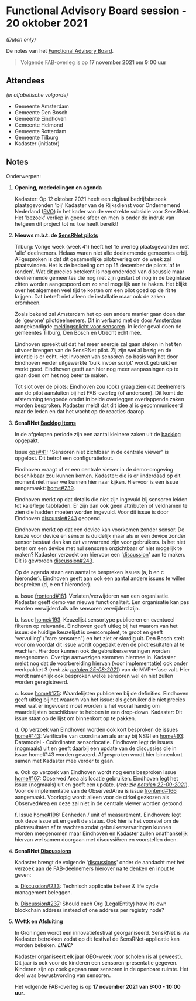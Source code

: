 # Functional Advisory Board session - 20 oktober 2021

_(Dutch only)_

De notes van het [Functional Advisory Board](../FAB.md).

> Volgende FAB-overleg is op **17 november 2021 om 9:00 uur**

## Attendees

_(in alfabetische volgorde)_

- Gemeente Amsterdam
- Gemeente Den Bosch
- Gemeente Eindhoven
- Gemeente Helmond
- Gemeente Rotterdam
- Gemeente Tilburg
- Kadaster (initiator)

## Notes

Onderwerpen:

1. **Opening, mededelingen en agenda**
     
     Kadaster: Op 12 oktober 2021 heeft een digitaal bedrijfsbezoek plaatsgevonden 'bij' Kadaster van de Rijksdienst voor Ondernemend Nederland ([RVO](https://www.rvo.nl/)) in het kader van de verstrekte subsidie voor SensRNet. Het 'bezoek' verliep in goede sfeer en men is onder de indruk van hetgeen dit project tot nu toe heeft bereikt!


2. **Nieuws m.b.t. de [SensRNet pilots](https://kadaster-labs.github.io/sensrnet-home/Pilots/)**

     Tilburg: Vorige week (week 41) heeft het 1e overleg plaatsgevonden met 'alle' deelnemers. Helaas waren niet alle deelnemende gemeentes erbij. AFgesproken is dat dit gezamenlijke pilotoverleg om de week zal plaatsvinden. Het is de bedoeling om op 15 december de pilots 'af te ronden'. Wat dit precies betekent is nog onderdeel van discussie maar deelnemende gemeentes die nog niet zijn gestart of nog in de beginfase zitten worden aangespoord om zo snel mogelijk aan te haken. Het blijkt over het algemeen veel tijd te kosten om een pilot goed op de rit te krijgen. Dat betreft niet alleen de installatie maar ook de zaken eromheen.
     
     Zoals bekend zal Amsterdam het op een andere manier gaan doen dan de 'gewone' pilotdeelnemers. Dit in verband met de door Amsterdam aangekondigde [meldingsplicht voor sensoren](https://www.amsterdam.nl/bestuur-en-organisatie/college/wethouder/touria-meliani/persberichten/meldingsplicht-amsterdamse/). In ieder geval doen de gemeentes Tilburg, Den Bosch en Utrecht echt mee.
     
     Eindhoven spreekt uit dat het meer energie zal gaan steken in het ten uitvoer brengen van de SensRNet pilot. Zij zijn wel al bezig en de intentie is er echt. Het invoeren van sensoren op basis van het door Eindhoven verder uitgewerkte 'bulk invoer script' wordt gebruikt en werkt goed. Eindhoven geeft aan hier nog meer aanpassingen op te gaan doen om het nog beter te maken.
     
     Tot slot over de pilots: Eindhoven zou (ook) graag zien dat deelnemers aan de pilot aansluiten bij het FAB-overleg (of andersom). Dit komt de afstemming tengoede omdat in beide overleggen overlappende zaken worden besproken. Kadaster meldt dat dit idee al is gecommuniceerd naar de leden en dat het wacht op de reacties daarop.
     
     
3. **SensRNet [Backlog Items](https://github.com/orgs/kadaster-labs/projects/1)**
   
     In de afgelopen periode zijn een aantal kleinere zaken uit de [backlog](https://github.com/orgs/kadaster-labs/projects/1) opgepakt.
     
     Issue [ops#41](https://github.com/kadaster-labs/sensrnet-ops/issues/41): "Sensoren niet zichtbaar in de centrale viewer" is opgelost. Dit betrof een configuratiefout.
        
     Eindhoven vraagt of er een centrale viewer in de demo-omgeving beschikbaar zou kunnen komen. Kadaster: die is er iinderdaad op dit moment niet maar we kunnen hier naar kijken. Hiervoor is een issue aangemaakt: [home#239](https://github.com/kadaster-labs/sensrnet-home/issues/239).
        
     Eindhoven merkt op dat details die niet zijn ingevuld bij sensoren leiden tot kale/lege tabbladen. Er zijn dan ook geen attributen of veldnamen te zien die hadden moeten worden ingevuld. Voor dit issue is door Eindhoven [discussie#243](https://github.com/kadaster-labs/sensrnet-home/discussions/243) geopend.
        
     Eindhoven merkt op dat een device kan voorkomen zonder sensor. De keuze voor device en sensor is duidelijk maar als er een device zonder sensor bestaat dan kan dat verwarrend zijn voor gebruikers. Is het niet beter om een device met nul sensoren onzichtbaar of niet mogelijk te maken? Kadaster verzoekt om hiervoor een '[discussion](https://github.com/kadaster-labs/sensrnet-home/discussions)' aan te maken. Dit is geworden [discussion#243](https://github.com/kadaster-labs/sensrnet-home/discussions/243).
     
     Op de agenda staan een aantal te bespreken issues (a, b en c hieronder). Eindhoven geeft aan ook een aantal andere issues te willen bespreken (d, e en f hieronder).
     
     a. Issue [frontend#181](https://github.com/kadaster-labs/sensrnet-registry-frontend/issues/181): Verlaten/verwijderen van een organisatie. Kadaster geeft demo van nieuwe functionaliteit. Een organisatie kan pas worden verwijderd als alle sensoren verwijderd zijn.

     b. Issue [home#193](https://github.com/kadaster-labs/sensrnet-home/issues/193): Keuzelijst sensortype publiceren en eventueel filteren op relevantie. Eindhoven geeft uitleg bij het waarom van het issue: de huidige keuzelijst is overcompleet, te groot en geeft 'vervuiling' ("rare sensoren") en het ziet er slordig uit. Den Bosch stelt voor om voordat dit issue wordt opgepakt even de pilotresultaten af te wachten. Hierdoor kunnen ook de gebruikerservaringen worden meegenomen. Overige aanwezigen stemmen hiermee in. Kadaster meldt nog dat de voorbereiding hiervan (voor implementatie) ook onder werkpakket 3 (_red: zie [notulen 25-08-2021](https://kadaster-labs.github.io/sensrnet-home/notes/2021-08-25-FAB-notes/)_) van de MVP+-fase valt. Hier wordt namenlijk ook besproken welke sensoren wel en niet zullen worden geregistreerd.
     
     c. Issue [home#175](https://github.com/kadaster-labs/sensrnet-home/issues/175): Waardelijsten publiceren bij de definities. Eindhoven geeft uitleg bij het waarom van het issue: als gebruiker die niet precies weet wat er ingevoerd moet worden is het vooral handig om waardelijsten beschikbaar te hebben in een drop-down. Kadaster: Dit issue staat op de lijst om binnenkort op te pakken.
        
     d. Op verzoek van EIndhoven worden ook kort besproken de issues [home#143](https://github.com/kadaster-labs/sensrnet-home/issues/143): Verificatie van coordinaten als array bij NSGI en [home#93](https://github.com/kadaster-labs/sensrnet-home/issues/93): Datamodel - Coördinaten sensorlocatie. Eindhoven legt de issues (nogmaals) uit en geeft daarbij een update van de discussies die in issue home#143 worden gevoerd. Afgesproken wordt hier binnenkort samen met Kadaster mee verder te gaan.
        
     e. Ook op verzoek van Eindhoven wordt nog eens besproken issue [home#107](https://github.com/kadaster-labs/sensrnet-home/issues/107): Observed Area als locatie gebruiken. Eindhoven legt het issue (nogmaals) uit en geeft een update. (_red: zie [notulen 22-09-2021](https://kadaster-labs.github.io/sensrnet-home/notes/2021-09-22-FAB-notes/)_). Voor de implementatie van de ObservedArea is issue [frontend#166](https://github.com/kadaster-labs/sensrnet-registry-frontend/issues/166) aangemaakt. Voorlopig wordt alleen voor de cirkel gezkozen als ObservedArea en deze zal niet in de centrale viewer worden getoond.
                
     f. Issue [home#196](https://github.com/kadaster-labs/sensrnet-home/issues/196): Eenheden / unit of measurement. Eindhoven: legt ook deze issue uit en geeft de status. Ook hier is het voorstel om de pilotresultaten af te wachten zodat gebruikerservaringen kunnen worden meegenomen maar Eindhoven en Kadaster zullen onafhankelijk hiervan wel samen doorgaan met discussiëren en voorstellen doen.
        
   
4. **SensRNet [Discussions](https://github.com/kadaster-labs/sensrnet-home/discussions)**
   
     Kadaster brengt de volgende '[discussions](https://github.com/kadaster-labs/sensrnet-home/discussions)' onder de aandacht met het verzoek aan de FAB-deelnemers hierover na te denken en input te geven:
     
     a.	[Discussion#233](https://github.com/kadaster-labs/sensrnet-home/discussions/233): Technisch applicatie beheer & life cycle management beleggen.
     
     b.	[Discussion#237](https://github.com/kadaster-labs/sensrnet-home/discussions/237): Should each Org (LegalEntity) have its own blockchain address instead of one address per registry node?
     

5. **Wvttk en Afsluiting**
   
     In Groningen wordt een innovatiefestival georganiseerd. SensRNet is via Kadaster betrokken zodat op dit festival de SensRNet-applicatie kan worden bekeken. _**LINK?**_
     
     Kadaster organiseert elk jaar GEO-week voor scholen (is al geweest). Dit jaar is ook voor de kinderen een sensoren-presentatie gegeven. Kinderen zijn op zoek gegaan naar sensoren in de openbare ruimte. Het doel was bewustwording van sensoren.
     
     Het volgende FAB-overleg is op **17 november 2021 van 9:00 - 10:00 uur**.
